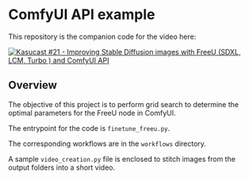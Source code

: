 # ComfyUI API example

This repository is the companion code for the video here:

[![Kasucast #21 - Improving Stable Diffusion images with FreeU (SDXL, LCM, Turbo ) and ComfyUI API](https://img.youtube.com/vi/WwsJ_QIgsG8/maxresdefault.jpg
)](https://youtu.be/WwsJ_QIgsG8)

## Overview
The objective of this project is to perform grid search to determine the optimal parameters for the FreeU node in ComfyUI.

The entrypoint for the code is `finetune_freeu.py`.

The corresponding workflows are in the `workflows` directory.

A sample `video_creation.py` file is enclosed to stitch images from the output folders into a short video.